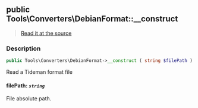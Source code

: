 ## public Tools\Converters\DebianFormat::__construct

> [Read it at the source](https://github.com/julien-boudry/Condorcet/blob/master/src/Tools/Converters/DebianFormat.php#L38)

### Description    

```php
public Tools\Converters\DebianFormat->__construct ( string $filePath )
```

Read a Tideman format file
    

#### **filePath:** *`string`*   
File absolute path.    
